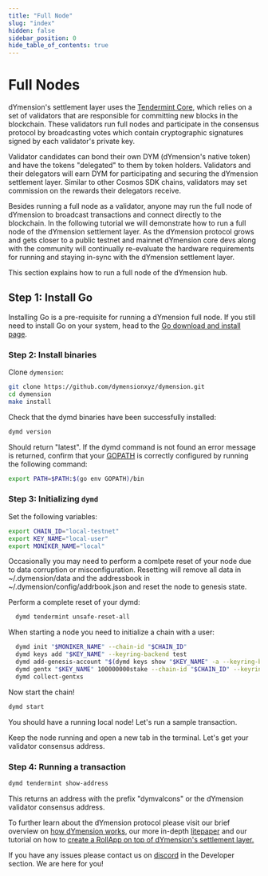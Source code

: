```yaml
---
title: "Full Node"
slug: "index"
hidden: false
sidebar_position: 0
hide_table_of_contents: true
---
```


# Full Nodes

dYmension's settlement layer uses the [Tendermint Core](https://github.com/tendermint/tendermint/blob/master/docs/introduction/what-is-tendermint.md), which relies on a set of validators that are responsible for committing new blocks in the blockchain. These validators run full nodes and participate in the consensus protocol by broadcasting votes which contain cryptographic signatures signed by each validator's private key.

Validator candidates can bond their own DYM (dYmension's native token) and have the tokens "delegated" to them by token holders. Validators and their delegators will earn DYM for participating and securing the dYmension settlement layer. Similar to other Cosmos SDK chains, validators may set commission on the rewards their delegators receive.

Besides running a full node as a validator, anyone may run the full node of dYmension to broadcast transactions and connect directly to the blockchain. In the following tutorial we will demonstrate how to run a full node of the dYmension settlement layer. As the dYmension protocol grows and gets closer to a public testnet and mainnet dYmension core devs along with the community will continually re-evaluate the hardware requirements for running and staying in-sync with the dYmension settlement layer.

This section explains how to run a full node of the dYmension hub.

## Step 1: Install Go

Installing Go is a pre-requisite for running a dYmension full node. If you still need to install Go on your system, head to the [Go download and install page](https://go.dev/doc/install).

### Step 2: Install binaries

Clone `dymension`:

```sh
git clone https://github.com/dymensionxyz/dymension.git
cd dymension
make install
```

Check that the dymd binaries have been successfully installed:

```sh
dymd version
```

Should return "latest". If the dymd command is not found an error message is returned, confirm that your [GOPATH](https://go.dev/doc/gopath_code#GOPATH) is correctly configured by running the following command:

```sh
export PATH=$PATH:$(go env GOPATH)/bin
```

### Step 3: Initializing `dymd`

Set the following variables:

```sh
export CHAIN_ID="local-testnet"
export KEY_NAME="local-user"
export MONIKER_NAME="local"
```

Occasionally you may need to perform a comlpete reset of your node due to data corruption or misconfiguration. Resetting will remove all data in ~/.dymension/data and the addressbook in ~/.dymension/config/addrbook.json and reset the node to genesis state.

Perform a complete reset of your dymd:

```sh
  dymd tendermint unsafe-reset-all
```

When starting a node you need to initialize a chain with a user:

```sh
  dymd init "$MONIKER_NAME" --chain-id "$CHAIN_ID"
  dymd keys add "$KEY_NAME" --keyring-backend test
  dymd add-genesis-account "$(dymd keys show "$KEY_NAME" -a --keyring-backend test)" 100000000000stake
  dymd gentx "$KEY_NAME" 100000000stake --chain-id "$CHAIN_ID" --keyring-backend test
  dymd collect-gentxs
```

Now start the chain!

```sh
dymd start
```

You should have a running local node! Let's run a sample transaction.

Keep the node running and open a new tab in the terminal. Let's get your validator consensus address.

### Step 4: Running a transaction

```sh
dymd tendermint show-address
```

This returns an address with the prefix "dymvalcons" or the dYmension validator consensus address.

To further learn about the dYmension protocol please visit our brief overview on [how dYmension works](/docs/learn/dymension.md), our more in-depth [litepaper](/docs/dymension-litepaper/index.md) and our tutorial on how to [create a RollApp on top of dYmension's settlement layer.](/docs/tutorials/rollapp/index.md)

If you have any issues please contact us on [discord](http://discord.gg/dymension) in the Developer section. We are here for you!
